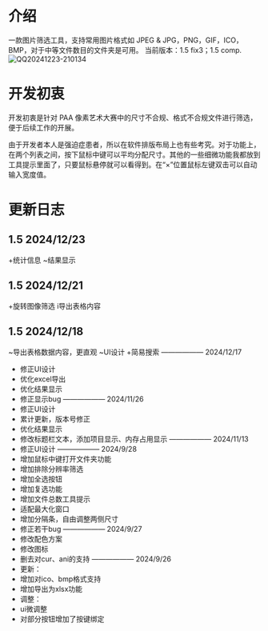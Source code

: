 # 介绍
 一款图片筛选工具，支持常用图片格式如 JPEG & JPG，PNG，GIF，ICO，BMP，对于中等文件数目的文件夹是可用。
 当前版本：1.5 fix3；1.5 comp.
![QQ20241223-210134](https://github.com/user-attachments/assets/633b2749-3c88-404a-b46c-0e93c80cd184)
# 开发初衷
 开发初衷是针对 PAA 像素艺术大赛中的尺寸不合规、格式不合规文件进行筛选，便于后续工作的开展。

 由于开发者本人是强迫症患者，所以在软件排版布局上也有些考究。对于功能上，在两个列表之间，按下鼠标中键可以平均分配尺寸。其他的一些细微功能我都放到工具提示里面了，只要鼠标悬停就可以看得到。在“×”位置鼠标左键双击可以自动输入宽度值。
# 更新日志
## 1.5 2024/12/23
+统计信息
~结果显示
## 1.5 2024/12/21
+旋转图像筛选
i导出表格内容
## 1.5 2024/12/18
~导出表格数据内容，更直观
~UI设计
+简易搜索
——————
2024/12/17
+ 修正UI设计
+ 优化excel导出
+ 优化结果显示
+ 修正显示bug
——————
2024/11/26
+ 修正UI设计
+ 累计更新，版本号修正
+ 优化结果显示
+ 修改标题栏文本，添加项目显示、内存占用显示
——————
2024/11/13
+ 修正UI设计
——————
2024/9/28
+ 增加鼠标中键打开文件夹功能
+ 增加排除分辨率筛选
+ 增加全选按钮
+ 增加复选功能
+ 增加文件总数工具提示
+ 适配最大化窗口
+ 增加分隔条，自由调整两侧尺寸
+ 修正若干bug
——————
2024/9/27
+ 修改配色方案
+ 修改图标
+ 删去对cur、ani的支持
——————
2024/9/26
+ 更新：
+ 增加对ico、bmp格式支持
+ 增加导出为xlsx功能
+ 调整：
+ ui微调整
+ 对部分按钮增加了按键绑定

